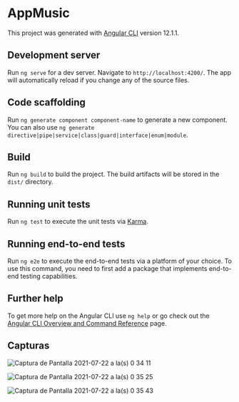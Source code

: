 # AppMusic

This project was generated with [Angular CLI](https://github.com/angular/angular-cli) version 12.1.1.

## Development server

Run `ng serve` for a dev server. Navigate to `http://localhost:4200/`. The app will automatically reload if you change any of the source files.

## Code scaffolding

Run `ng generate component component-name` to generate a new component. You can also use `ng generate directive|pipe|service|class|guard|interface|enum|module`.

## Build

Run `ng build` to build the project. The build artifacts will be stored in the `dist/` directory.

## Running unit tests

Run `ng test` to execute the unit tests via [Karma](https://karma-runner.github.io).

## Running end-to-end tests

Run `ng e2e` to execute the end-to-end tests via a platform of your choice. To use this command, you need to first add a package that implements end-to-end testing capabilities.

## Further help

To get more help on the Angular CLI use `ng help` or go check out the [Angular CLI Overview and Command Reference](https://angular.io/cli) page.


## Capturas
![Captura de Pantalla 2021-07-22 a la(s) 0 34 11](https://user-images.githubusercontent.com/89824966/131598308-ce131da8-eb14-46b0-9836-dd81ada29e6a.png)

![Captura de Pantalla 2021-07-22 a la(s) 0 35 25](https://user-images.githubusercontent.com/89824966/131598319-9a57642c-70f8-4710-927e-5d8bc1114994.png)

![Captura de Pantalla 2021-07-22 a la(s) 0 35 43](https://user-images.githubusercontent.com/89824966/131598320-367bc7a5-978f-451e-83a6-9b0d5058f611.png)

